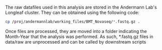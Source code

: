 The raw datafiles used in this analysis are stored in the Andermann Lab's Longleaf cluster. 
They can be obtained using the following code:

```bash
cp /proj/andermannlab/working_files/BMT_Novaseq/*.fastq.gz .

```
Once files are processed, they are moved into a folder indicating the Month-Year that the analysis was performed.
As such, *.fastq.gz files in data/raw are unprocessed and can be called by downstream scripts
